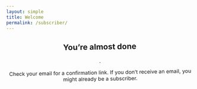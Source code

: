 ```yaml
---
layout: simple
title: Welcome
permalink: /subscriber/
---
```


<section style="text-align: center; max-width: 32rem;overflow: initial;transform: rotate(-1deg);">
    <h1>You’re almost done</h1>.
    <p>Check your email for a confirmation link. If you don’t receive an email, you might already be a subscriber.</p>
</section>
